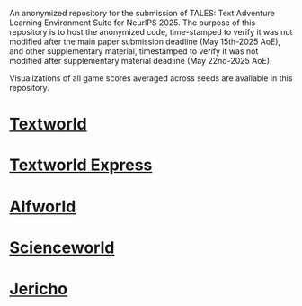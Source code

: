 An anonymized repository for the submission of TALES: Text Adventure Learning Environment Suite for NeurIPS 2025. The purpose of this repository is to host the anonymized code, time-stamped to verify it was not modified after the main paper submission deadline (May 15th-2025 AoE), and other supplementary material, timestamped to verify it was not modified after supplementary material deadline (May 22nd-2025 AoE).

Visualizations of all game scores averaged across seeds are available in this repository.

# [Textworld](https://github.com/tale-suite/tale-suite-anonymized/blob/main/Visualizations/TextWorldScores/textworld_all_games.png)

# [Textworld Express](https://github.com/tale-suite/tale-suite-anonymized/blob/main/Visualizations/TextWorldExpressScores/textworld_express_all_games.png)

# [Alfworld](https://github.com/tale-suite/tale-suite-anonymized/blob/main/Visualizations/AlfworldScores/alfworld_all_games.png)

# [Scienceworld](https://github.com/tale-suite/tale-suite-anonymized/blob/main/Visualizations/ScienceWorldScores/scienceworld_all_games.png)

# [Jericho](https://github.com/tale-suite/tale-suite-anonymized/blob/main/Visualizations/jericho/jericho_all_games.png)

